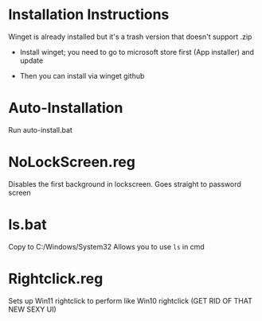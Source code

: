 Installation Instructions
===
Winget is already installed but it's a trash version that doesn't support .zip

* Install winget; you need to go to microsoft store first (App installer) and update

* Then you can install via winget github

Auto-Installation
===
Run auto-install.bat


NoLockScreen.reg
===
Disables the first background in lockscreen. Goes straight to password screen


ls.bat
===
Copy to C:/Windows/System32
Allows you to use `ls` in cmd

Rightclick.reg
===
Sets up Win11 rightclick to perform like Win10 rightclick (GET RID OF THAT 
NEW SEXY UI)
